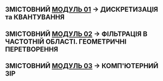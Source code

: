 ## **ЗМІСТОВНИЙ** [**МОДУЛЬ 01**](/_LEC_/Modulus_1/Modulus_1.md) -> ДИСКРЕТИЗАЦІЯ та КВАНТУВАННЯ

## **ЗМІСТОВНИЙ** [**МОДУЛЬ 02**](/_LEC_/Modulus_2/Modulus_2.md) ->  ФІЛЬТРАЦІЯ В ЧАСТОТНІЙ ОБЛАСТІ. ГЕОМЕТРИЧНІ ПЕРЕТВОРЕННЯ

## **ЗМІСТОВНИЙ** [**МОДУЛЬ 03**](/_LEC_/Modulus_3/Modulus_3.md) -> КОМП'ЮТЕРНИЙ ЗІР
